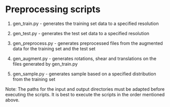 # Preprocessing scripts

1. gen_train.py - generates the training set data to a specified resolution

2. gen_test.py - generates the test set data to a specified resolution

3. gen_preprocess.py - generates preprocessed files from the augmented data for the training set and the test set

4. gen_augment.py - generates rotations, shear and translations on the files generated by gen_train.py

5. gen_sample.py - generates sample based on a specified distribution from the training set

Note: The paths for the input and output directories must be adapted before executing the scripts. It is best to execute the scripts in the order mentioned above.
